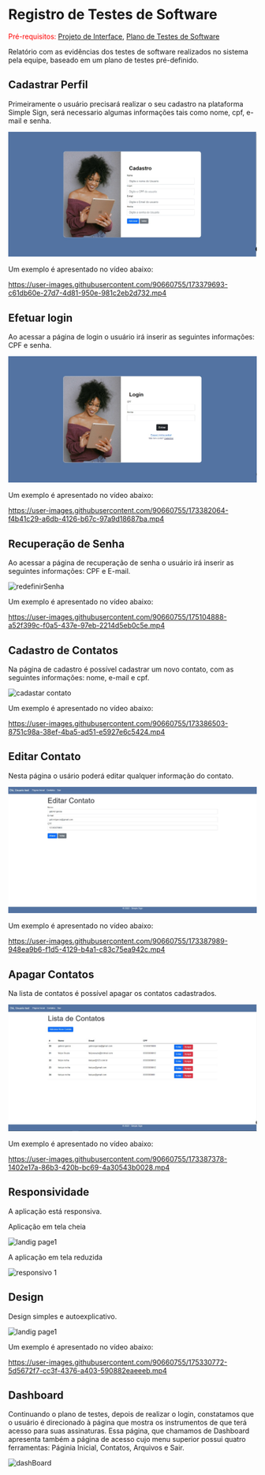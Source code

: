 # Registro de Testes de Software

<span style="color:red">Pré-requisitos: <a href="3-Projeto de Interface.md"> Projeto de Interface</a></span>, <a href="8-Plano de Testes de Software.md"> Plano de Testes de Software</a>

Relatório com as evidências dos testes de software realizados no sistema pela equipe, baseado em um plano de testes pré-definido.

## Cadastrar Perfil

Primeiramente o usuário precisará realizar o seu cadastro na plataforma Simple Sign, será necessario algumas informações tais como nome, cpf, e-mail e senha.

![cadastro](img/cadastro.jpeg)

Um exemplo é apresentado no vídeo abaixo:

https://user-images.githubusercontent.com/90660755/173379693-c61db60e-27d7-4d81-950e-981c2eb2d732.mp4

## Efetuar login

Ao acessar a página de login o usuário irá inserir as seguintes informações: CPF e senha.

![login](img/login.jpeg)

Um exemplo é apresentado no vídeo abaixo:

https://user-images.githubusercontent.com/90660755/173382064-f4b41c29-a6db-4126-b67c-97a9d18687ba.mp4

## Recuperação de Senha

Ao acessar a página de recuperação de senha o usuário irá inserir as seguintes informações: CPF e E-mail.

![redefinirSenha](https://user-images.githubusercontent.com/90660755/174819044-1caa31b1-bb4e-426c-a256-85503b1d0310.png)


Um exemplo é apresentado no vídeo abaixo:


https://user-images.githubusercontent.com/90660755/175104888-a52f399c-f0a5-437e-97eb-2214d5eb0c5e.mp4


## Cadastro de Contatos

Na página de cadastro é possível cadastrar um novo contato, com as seguintes informações: nome, e-mail e cpf. 

![cadastar contato](https://user-images.githubusercontent.com/90660755/173385238-129cd819-271e-4e15-9ad2-78c71e74a363.png)

Um exemplo é apresentado no vídeo abaixo:


https://user-images.githubusercontent.com/90660755/173386503-8751c98a-38ef-4ba5-ad51-e5927e6c5424.mp4


## Editar Contato

Nesta página o usário poderá editar qualquer informação do contato.

![Editar Contato](img/editarContato.jpeg)

Um exemplo é apresentado no vídeo abaixo:

https://user-images.githubusercontent.com/90660755/173387989-948ea9b6-f1d5-4129-b4a1-c83c75ea942c.mp4

## Apagar Contatos

Na lista de contatos é possível apagar os contatos cadastrados.

![Lista de Contatos](img/listaContatos.jpeg)

Um exemplo é apresentado no vídeo abaixo:

https://user-images.githubusercontent.com/90660755/173387378-1402e17a-86b3-420b-bc69-4a30543b0028.mp4

## Responsividade

A aplicação está responsiva.

Aplicação em tela cheia

![landig page1](https://user-images.githubusercontent.com/90660755/175324675-a8e58591-bc32-40f8-aff5-d045a890f5d4.png)


A aplicação em tela reduzida

![responsivo 1](https://user-images.githubusercontent.com/90660755/175324759-c1d3fbb5-8489-4884-91b5-e80045f510d2.png)

## Design

Design simples e autoexplicativo.

![landig page1](https://user-images.githubusercontent.com/90660755/175324675-a8e58591-bc32-40f8-aff5-d045a890f5d4.png)

Um exemplo é apresentado no vídeo abaixo:


https://user-images.githubusercontent.com/90660755/175330772-5d5672f7-cc3f-4376-a403-590882eaeeeb.mp4


## Dashboard

Continuando o plano de testes, depois de realizar o login, constatamos que o usuário é direcionado à página que mostra os instrumentos de que terá acesso para suas assinaturas. Essa página, que chamamos de Dashboard apresenta também a página de acesso cujo menu superior possui quatro ferramentas: Páginia Inicial, Contatos, Arquivos e Sair.

![dashBoard](https://user-images.githubusercontent.com/90660755/175832367-dd8d990a-44ea-468c-88ec-8f3eb9ce4bcc.png)




